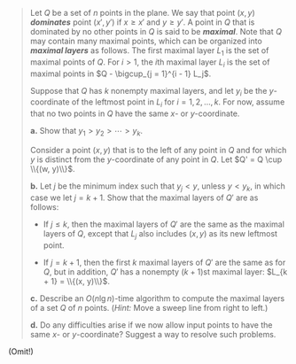 > Let $Q$ be a set of $n$ points in the plane. We say that point $(x, y)$ **_dominates_** point $(x', y')$ if $x \ge x'$ and $y \ge y'$. A point in $Q$ that is dominated by no other points in $Q$ is said to be **_maximal_**. Note that $Q$ may contain many maximal points, which can be organized into **_maximal layers_** as follows. The first maximal layer $L_1$ is the set of maximal points of $Q$. For $i > 1$, the $i$th maximal layer $L_i$ is the set of maximal points in $Q - \bigcup_{j = 1}^{i - 1} L_j$.
>
> Suppose that $Q$ has $k$ nonempty maximal layers, and let $y_i$ be the $y$-coordinate of the leftmost point in $L_i$ for $i = 1, 2, \dots, k$. For now, assume that no two points in $Q$ have the same $x$- or $y$-coordinate.
>
> **a.** Show that $y_1 > y_2 > \cdots > y_k$.
>
> Consider a point $(x, y)$ that is to the left of any point in $Q$ and for which $y$ is distinct from the $y$-coordinate of any point in $Q$. Let $Q' = Q \cup \\{(w, y)\\}$.
>
> **b.** Let $j$ be the minimum index such that $y_j < y$, unless $y < y_k$, in which case we let $j = k + 1$. Show that the maximal layers of $Q'$ are as follows:
>
> - If $j \le k$, then the maximal layers of $Q'$ are the same as the maximal layers of $Q$, except that $L_j$ also includes $(x, y)$ as its new leftmost point.
>
> - If $j = k + 1$, then the first $k$ maximal layers of $Q'$ are the same as for $Q$, but in addition, $Q'$ has a nonempty $(k + 1)$st maximal layer: $L_{k + 1} = \\{(x, y)\\}$.
>
> **c.** Describe an $O(n\lg n)$-time algorithm to compute the maximal layers of a set $Q$ of $n$ points. ($\textit{Hint:}$ Move a sweep line from right to left.)
>
> **d.** Do any difficulties arise if we now allow input points to have the same $x$- or $y$-coordinate? Suggest a way to resolve such problems.

(Omit!)
